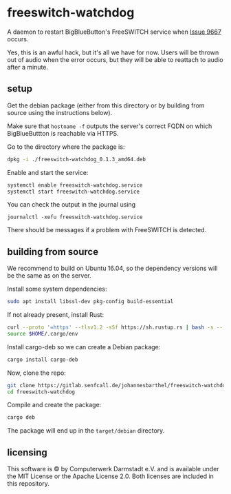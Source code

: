 # freeswitch-watchdog
A daemon to restart BigBlueButton's FreeSWITCH service when [Issue 9667](https://github.com/bigbluebutton/bigbluebutton/issues/9667) occurs.

Yes, this is an awful hack, but it's all we have for now. Users will be thrown out of audio when the error occurs, but they will be able to reattach to audio after a minute.

## setup

Get the debian package (either from this directory or by building from source using the instructions below).

Make sure that `hostname -f` outputs the server's correct FQDN on which BigBlueButtton is reachable via HTTPS.

Go to the directory where the package is:
```bash
dpkg -i ./freeswitch-watchdog_0.1.3_amd64.deb
```

Enable and start the service:
```bash
systemctl enable freeswitch-watchdog.service
systemctl start freeswitch-watchdog.service
```

You can check the output in the journal using
```
journalctl -xefu freeswitch-watchdog.service
```
There should be messages if a problem with FreeSWITCH is detected.

## building from source
We recommend to build on Ubuntu 16.04, so the dependency versions will be the same as on the server.

Install some system dependencies:
```bash
sudo apt install libssl-dev pkg-config build-essential
```

If not already present, install Rust:
```bash
curl --proto '=https' --tlsv1.2 -sSf https://sh.rustup.rs | bash -s -- -y
source $HOME/.cargo/env
```

Install cargo-deb so we can create a Debian package:
```bash
cargo install cargo-deb
```

Now, clone the repo:
```bash
git clone https://gitlab.senfcall.de/johannesbarthel/freeswitch-watchdog
cd freeswitch-watchdog
```

Compile and create the package:
```bash
cargo deb
```

The package will end up in the `target/debian` directory.

## licensing

This software is © by Computerwerk Darmstadt e.V. and is available under the MIT License or the Apache License 2.0. Both licenses are included in this repository.
